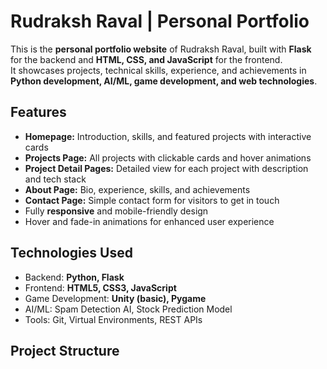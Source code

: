 # Rudraksh Raval | Personal Portfolio

This is the **personal portfolio website** of Rudraksh Raval, built with **Flask** for the backend and **HTML, CSS, and JavaScript** for the frontend.  
It showcases projects, technical skills, experience, and achievements in **Python development, AI/ML, game development, and web technologies**.

## Features

- **Homepage:** Introduction, skills, and featured projects with interactive cards
- **Projects Page:** All projects with clickable cards and hover animations
- **Project Detail Pages:** Detailed view for each project with description and tech stack
- **About Page:** Bio, experience, skills, and achievements
- **Contact Page:** Simple contact form for visitors to get in touch
- Fully **responsive** and mobile-friendly design
- Hover and fade-in animations for enhanced user experience

## Technologies Used

- Backend: **Python, Flask**
- Frontend: **HTML5, CSS3, JavaScript**
- Game Development: **Unity (basic), Pygame**
- AI/ML: Spam Detection AI, Stock Prediction Model
- Tools: Git, Virtual Environments, REST APIs

## Project Structure

